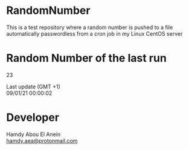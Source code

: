 # RandomNumber    
This is a test repository where a random number is pushed to a file automatically passwordless from a cron job in my Linux CentOS server    
# Random Number of the last run   
23
      
Last update (GMT +1)    
09/01/21 00:00:02
# Developer    
Hamdy Abou El Anein   
hamdy.aea@protonmail.com
